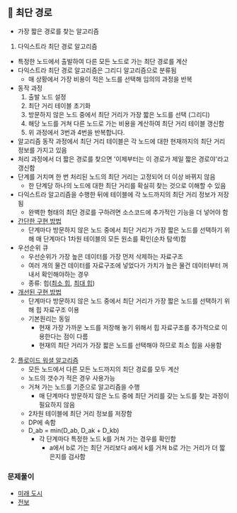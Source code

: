## 📑 최단 경로

- 가장 짧은 경로를 찾는 알고리즘

1. 다익스트라 최단 경로 알고리즘

- 특정한 노드에서 출발하여 다른 모든 노드로 가는 최단 경로를 계산
- 다익스트라 최단 경로 알고리즘은 그리디 알고리즘으로 분류됨
  - 매 상황에서 가장 비용이 적은 노드를 선택해 임의의 과정을 반복
- 동작 과정
  1. 출발 노드 설정
  2. 최단 거리 테이블 초기화
  3. 방문하지 않은 노드 중에서 최단 거리가 가장 짧은 노드를 선택 (그리디)
  4. 해당 노드를 거쳐 다른 노드로 가는 비용을 계산하여 최단 거리 테이블 갱신함
  5. 위 과정에서 3번과 4번을 반복합니다.
- 알고리즘 동작 과정에서 최단 거리 테이블은 각 노드에 대한 현재까지의 최단 거리 정보를 가지고 있음
- 처리 과정에서 더 짧은 경로를 찾으면 '이제부터는 이 경로가 제일 짧은 경로야'라고 갱신함
- 단계를 거치며 한 번 처리된 노드의 최단 거리는 고정되어 더 이상 바뀌지 않음
  - 한 단계당 하나의 노드에 대한 최단 거리를 확실히 찾는 것으로 이해할 수 있음
- 다익스트라 알고리즘을 수행한 뒤에 테이블에 각 노드까지의 최단 거리 정보가 저장됨
  - 완벽한 형태의 최단 경로를 구하려면 소스코드에 추가적인 기능을 더 넣어야 함
- [간단한 구현 방법](9-1.py)
  - 단계마다 방문하지 않은 노드 중에서 최단 거리가 가장 짧은 노드를 선택하기 위해 매 단계마다 1차원 테이블의 모든 원소를 확인(순차 탐색)함
- 우선순위 큐
  - 우선순위가 가장 높은 데이터를 가장 먼저 삭제하는 자료구조
  - 여러 개의 물건 데이터를 자료구조에 넣었다가 가치가 높은 물건 데이터부터 꺼내서 확인해야하는 경우
  - 종류: 힙([최소 힙](9-2.py), [최대 힙](9-3.py))
- [개선된 구현 방법](9-4.py)
  - 단계마다 방문하지 않은 노드 중에서 최단 거리가 가장 짧은 노드를 선택하기 위해 힙 자료구조 이용
  - 기본원리는 동일
    - 현재 가장 가까운 노드를 저장해 놓기 위해서 힙 자료구조를 추가적으로 이용한다는 점이 다름
    - 현재의 최단 거리가 가장 짧은 노드를 선택해야 하므로 최소 힙을 사용함

2. [플로이드 워셜 알고리즘](9-5.py)
   - 모든 노드에서 다른 모든 노드까지의 최단 경로를 모두 계산
   - 노드의 갯수가 적은 경우 사용가능
   - 거쳐 가는 노드를 기준으로 알고리즘을 수행
     - 매 단계마다 방문하지 않은 노드 중에 최단 거리를 갖는 노드를 찾는 과정이 필요하지 않음
   - 2차원 테이블에 최단 거리 정보를 저장함
   - DP에 속함
   - D_ab = min(D_ab, D_ak + D_kb)
     - 각 단계마다 특정한 노드 k를 거쳐 가는 경우를 확인함
       - a에서 b로 가는 최단 거리보다 a에서 k를 거쳐 b로 가는 거리가 더 짧은지를 검사함

### 문제풀이

- [미래 도시](9-6.py)
- [전보](9-7.py)
